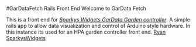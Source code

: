 #GarDataFetch Rails Front End
Welcome to GarData Fetch

This is a front end for [*Sparkys Widgets GarData Garden controller*](http://www.sparkyswidgets.com/Projects/GarData.aspx).
A simple rails app to allow data visualization and control of Arduino style hardware.
In this instance its used for an HPA garden controller front end. 
[Ryan SparkysWidgets](http://sparkyswidgets.com)

